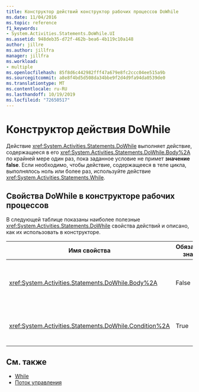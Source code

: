 ```yaml
---
title: Конструктор действий конструктор рабочих процессов DoWhile
ms.date: 11/04/2016
ms.topic: reference
f1_keywords:
- System.Activities.Statements.DoWhile.UI
ms.assetid: 948deb35-d72f-462b-bea6-4b119c10a148
author: jillre
ms.author: jillfra
manager: jillfra
ms.workload:
- multiple
ms.openlocfilehash: 85f8d6c442982fff47a679e8fc2ccc04ee515a9b
ms.sourcegitcommit: a8e8f4bd5d508da34bbe9f2d4d9fa94da0539de0
ms.translationtype: MT
ms.contentlocale: ru-RU
ms.lasthandoff: 10/19/2019
ms.locfileid: "72650517"
---
```

# <a name="dowhile-activity-designer"></a>Конструктор действия DoWhile

Действие <xref:System.Activities.Statements.DoWhile> выполняет действие, содержащееся в его <xref:System.Activities.Statements.DoWhile.Body%2A> по крайней мере один раз, пока заданное условие не примет **значение false**. Если необходимо, чтобы действие, содержащееся в теле цикла, выполнялось ноль или более раз, используйте действие <xref:System.Activities.Statements.While>.

## <a name="dowhile-properties-in-the-workflow-designer"></a>Свойства DoWhile в конструкторе рабочих процессов

В следующей таблице показаны наиболее полезные <xref:System.Activities.Statements.DoWhile> свойства действий и описано, как их использовать в конструкторе.

|Имя свойства|Обязательное значение|Использование|
|-|--------------|-|
|<xref:System.Activities.Statements.DoWhile.Body%2A>|False|Действие, выполняемое, пока условие имеет **значение true**. Чтобы добавить действие <xref:System.Activities.Statements.DoWhile.Body%2A>, перетащите действие из области элементов в поле **текст** в конструкторе действия **DoWhile** с текстом подсказки "перетащите действие сюда".|
|<xref:System.Activities.Statements.DoWhile.Condition%2A>|True|Условие оценивается после каждой итерации цикла. Чтобы задать <xref:System.Activities.Statements.DoWhile.Condition%2A>, введите Visual Basic выражение в поле **условие** в конструкторе действий **DoWhile** или в сетке свойств.|

## <a name="see-also"></a>См. также

- [While](../workflow-designer/while-activity-designer.md)
- [Поток управления](../workflow-designer/control-flow-activity-designers.md)